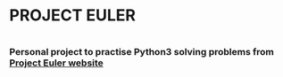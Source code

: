 <h1>PROJECT EULER<h1>
<h3>Personal project to practise Python3
solving problems from <a href="https://projecteuler.net" target="_blank">Project Euler website</a></h3>
